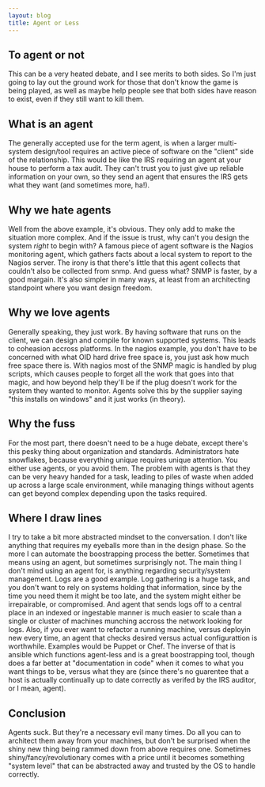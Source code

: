 ```yaml
---
layout: blog
title: Agent or Less
---
```

## To agent or not
This can be a very heated debate, and I see merits to both sides. So I'm just going to lay out the ground work for those that don't know the game is being played, as well as maybe help people see that both sides have reason to exist, even if they still want to kill them.

## What is an agent
The generally accepted use for the term agent, is when a larger multi-system design/tool requires an active piece of software on the "client" side of the relationship. This would be like the IRS requiring an agent at your house to perform a tax audit. They can't trust you to just give up reliable information on your own, so they send an agent that ensures the IRS gets what they want (and sometimes more, ha!).

## Why we hate agents
Well from the above example, it's obvious. They only add to make the situation more complex. And if the issue is trust, why can't you design the system _right_ to begin with? A famous piece of agent software is the Nagios monitoring agent, which gathers facts about a local system to report to the Nagios server. The irony is that there's little that this agent collects that couldn't also be collected from snmp. And guess what? SNMP is faster, by a good margain. It's also simpler in many ways, at least from an architecting standpoint where you want design freedom.

## Why we love agents
Generally speaking, they just work. By having software that runs on the client, we can design and compile for known supported systems. This leads to coheasion accross platforms. In the nagios example, you don't have to be concerned with what OID hard drive free space is, you just ask how much free space there is. With nagios most of the SNMP magic is handled by plug scripts, which causes people to forget all the work that goes into that magic, and how beyond help they'll be if the plug doesn't work for the system they wanted to monitor. Agents solve this by the supplier saying "this installs on windows" and it just works (in theory).

## Why the fuss
For the most part, there doesn't need to be a huge debate, except there's this pesky thing about organization and standards. Administrators hate snowflakes, because everything unique requires unique attention. You either use agents, or you avoid them. The problem with agents is that they can be very heavy handed for a task, leading to piles of waste when added up across a large scale environment, while managing things without agents can get beyond complex depending upon the tasks required.

## Where I draw lines
I try to take a bit more abstracted mindset to the conversation. I don't like anything that requires my eyeballs more than in the design phase. So the more I can automate the boostrapping process the better. Sometimes that means using an agent, but sometimes surprisingly not. The main thing I don't mind using an agent for, is anything regarding security/system management. Logs are a good example. Log gathering is a huge task, and you don't want to rely on systems holding that information, since by the time you need them it might be too late, and the system might either be irrepairable, or compromised. And agent that sends logs off to a central place in an indexed or ingestable manner is much easier to scale than a single or cluster of machines munching accross the network looking for logs. Also, if you ever want to refactor a running machine, versus deployin new every time, an agent that checks desired versus actual configurattion is worthwhile. Examples would be Puppet or Chef. The inverse of that is ansible which functions agent-less and is a great boostrapping tool, though does a far better at "documentation in code" when it comes to what you want things to be, versus what they are (since there's no guarentee that a host is actually continually up to date correctly as verifed by the IRS auditor, or I mean, agent).

## Conclusion
Agents suck. But they're a necessary evil many times. Do all you can to architect them away from your machines, but don't be surprised when the shiny new thing being rammed down from above requires one. Sometimes shiny/fancy/revolutionary comes with a price until it becomes something "system level" that can be abstracted away and trusted by the OS to handle correctly.

